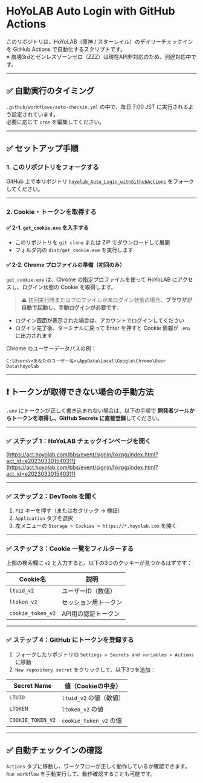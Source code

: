 # HoYoLAB Auto Login with GitHub Actions
 
このリポジトリは、HoYoLAB（原神 / スターレイル）のデイリーチェックインを GitHub Actions で自動化するスクリプトです。  
※ 崩壊3rdとゼンレスゾーンゼロ（ZZZ）は現在API非対応のため、別途対応中です。

---

## ✅ 自動実行のタイミング

`.github/workflows/auto-checkin.yml` の中で、毎日 7:00 JST に実行されるよう設定されています。  
必要に応じて `cron` を編集してください。

---

## ✅ セットアップ手順

### 1. このリポジトリをフォークする

GitHub 上で本リポジトリ [`hoyolab_Auto_Login_withGithubActions`](https://github.com/kuromame00x/hoyolab_Auto_Login_withGithubActions) をフォークしてください。

---

### 2. Cookie・トークンを取得する

#### ✅ 2-1. `get_cookie.exe` を入手する

- このリポジトリを `git clone` または ZIP でダウンロードして展開
- フォルダ内の `dist/get_cookie.exe` を実行します

#### ✅ 2-2. Chrome プロファイルの準備（初回のみ）

`get_cookie.exe` は、Chrome の指定プロファイルを使って HoYoLAB にアクセスし、ログイン状態の Cookie を取得します。

> ⚠️ 初回実行時またはプロファイルが未ログイン状態の場合、**ブラウザが自動で起動し、手動ログインが必要です**。

- ログイン画面が表示された場合は、アカウントでログインしてください
- ログイン完了後、ターミナルに戻って Enter を押すと Cookie 情報が `.env` に出力されます

Chrome のユーザーデータパスの例：
```
C:\Users\<あなたのユーザー名>\AppData\Local\Google\Chrome\User Data\hoyolab
```
---

## ❗ トークンが取得できない場合の手動方法

`.env` にトークンが正しく書き込まれない場合は、以下の手順で **開発者ツールからトークンを取得し、GitHub Secrets に直接登録**してください。

---

### ✅ ステップ 1：HoYoLAB チェックインページを開く

[https://act.hoyolab.com/bbs/event/signin/hkrpg/index.html?act_id=e202303301540311](https://act.hoyolab.com/bbs/event/signin/hkrpg/index.html?act_id=e202303301540311)

---

### ✅ ステップ 2：DevTools を開く

1. `F12` キーを押す（または右クリック → 検証）
2. `Application` タブを選択
3. 左メニューの `Storage > Cookies > https://*.hoyolab.com` を開く

---

### ✅ ステップ 3：Cookie 一覧をフィルターする

上部の検索欄に `v2` と入力すると、以下の3つのクッキーが見つかるはずです：

| Cookie名          | 説明                     |
|-------------------|--------------------------|
| `ltuid_v2`        | ユーザーID（数値）       |
| `ltoken_v2`       | セッション用トークン     |
| `cookie_token_v2` | API用の認証トークン      |

---

### ✅ ステップ 4：GitHub にトークンを登録する

1. フォークしたリポジトリの `Settings > Secrets and variables > Actions` に移動
2. `New repository secret` をクリックして、以下3つを追加：

| Secret Name        | 値（Cookieの中身）          |
|---------------------|-----------------------------|
| `LTUID`             | `ltuid_v2` の値（数値）     |
| `LTOKEN`            | `ltoken_v2` の値            |
| `COOKIE_TOKEN_V2`   | `cookie_token_v2` の値      |

---

## ✅ 自動チェックインの確認

`Actions` タブに移動し、ワークフローが正しく動作しているか確認できます。  
`Run workflow` を手動実行して、動作確認することも可能です。
